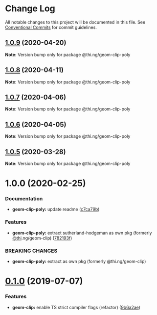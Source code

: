 # Change Log

All notable changes to this project will be documented in this file.
See [Conventional Commits](https://conventionalcommits.org) for commit guidelines.

## [1.0.9](https://github.com/thi-ng/umbrella/compare/@thi.ng/geom-clip-poly@1.0.8...@thi.ng/geom-clip-poly@1.0.9) (2020-04-20)

**Note:** Version bump only for package @thi.ng/geom-clip-poly





## [1.0.8](https://github.com/thi-ng/umbrella/compare/@thi.ng/geom-clip-poly@1.0.7...@thi.ng/geom-clip-poly@1.0.8) (2020-04-11)

**Note:** Version bump only for package @thi.ng/geom-clip-poly





## [1.0.7](https://github.com/thi-ng/umbrella/compare/@thi.ng/geom-clip-poly@1.0.6...@thi.ng/geom-clip-poly@1.0.7) (2020-04-06)

**Note:** Version bump only for package @thi.ng/geom-clip-poly





## [1.0.6](https://github.com/thi-ng/umbrella/compare/@thi.ng/geom-clip-poly@1.0.5...@thi.ng/geom-clip-poly@1.0.6) (2020-04-05)

**Note:** Version bump only for package @thi.ng/geom-clip-poly





## [1.0.5](https://github.com/thi-ng/umbrella/compare/@thi.ng/geom-clip-poly@1.0.4...@thi.ng/geom-clip-poly@1.0.5) (2020-03-28)

**Note:** Version bump only for package @thi.ng/geom-clip-poly





# 1.0.0 (2020-02-25)


### Documentation

* **geom-clip-poly:** update readme ([c7ca79b](https://github.com/thi-ng/umbrella/commit/c7ca79b7e5e3d6badca2baa79fef8870ad9f9309))


### Features

* **geom-clip-poly:** extract sutherland-hodgeman as own pkg (formerly [@thi](https://github.com/thi).ng/geom-clip) ([782193f](https://github.com/thi-ng/umbrella/commit/782193f2fc06c18a564d5b983839f55b9143b4f7))


### BREAKING CHANGES

* **geom-clip-poly:** extract as own pkg (formerly @thi.ng/geom-clip)





# [0.1.0](https://github.com/thi-ng/umbrella/compare/@thi.ng/geom-clip@0.0.19...@thi.ng/geom-clip@0.1.0) (2019-07-07)

### Features

* **geom-clip:** enable TS strict compiler flags (refactor) ([9b6a2ae](https://github.com/thi-ng/umbrella/commit/9b6a2ae))
